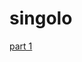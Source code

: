 # singolo
[part 1](ttps://github.com/rolling-scopes-school/tasks/blob/master/tasks/markups/level-2/singolo/)

